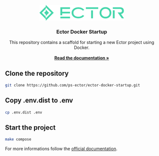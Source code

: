 <br />
<div align="center">
  <a href="https://docs.ector.store/">
    <img src="ector-logo.svg" alt="Logo" width="278" height="52">
  </a>

  <h3 align="center">Ector Docker Startup</h3>

  <p align="center">
    This repository contains a scaffold for starting a new Ector project using Docker.
    <br />
    <br />
    <a href="https://docs.ector.store"><strong>Read the documentation »</strong></a>
    <br />
  </p>
</div>

## Clone the repository

```sh
git clone https://github.com/ps-ector/ector-docker-startup.git
```

## Copy .env.dist to .env

```sh
cp .env.dist .env
```

## Start the project

```sh
make compose
```

For more informations follow the [official documentation](https://docs.ector.store).